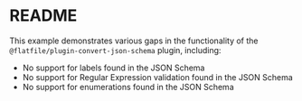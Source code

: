 # README

This example demonstrates various gaps in the functionality of the `@flatfile/plugin-convert-json-schema` plugin, including:

* No support for labels found in the JSON Schema
* No support for Regular Expression validation found in the JSON Schema
* No support for enumerations found in the JSON Schema
